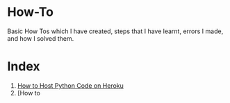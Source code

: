 # How-To
Basic How Tos which I have created, steps that I have learnt, errors I made, and how I solved them.

# Index
1. [How to Host Python Code on Heroku](How%20to%20push%20code%20to%20Heroku.md)
2. [How to 
